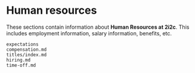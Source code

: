 # Human resources

These sections contain information about **Human Resources at 2i2c**.
This includes employment information, salary information, benefits, etc.

```{toctree}
expectations
compensation.md
titles/index.md
hiring.md
time-off.md
```
